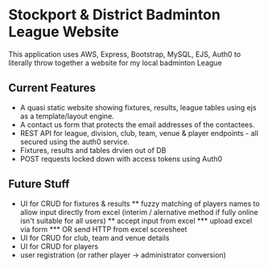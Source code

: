 # Stockport & District Badminton League Website
This application uses AWS, Express, Bootstrap, MySQL, EJS, Auth0 to literally throw together a website for my local badminton League

## Current Features
* A quasi static website showing fixtures, results, league tables using ejs as a template/layout engine.
* A contact us form that protects the email addresses of the contactees.
* REST API for league, division, club, team, venue & player endpoints - all secured using the auth0 service.
* Fixtures, results and tables drvien out of DB
* POST requests locked down with access tokens using Auth0

## Future Stuff
* UI for CRUD for fixtures & results
** fuzzy matching of players names to allow input directly from excel (interim / alernative method if fully online isn't suitable for all users)
** accept input from excel
*** upload excel via form
*** OR send HTTP from excel scoresheet
* UI for CRUD for club, team and venue details
* UI for CRUD for players
* user registration (or rather player -> administrator conversion)
